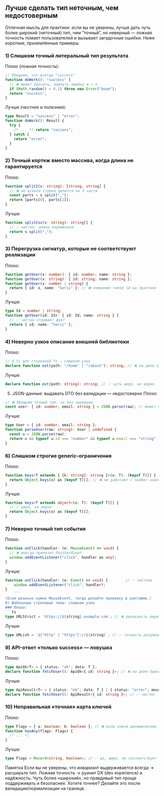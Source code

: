 ## Лучше сделать тип неточным, чем недостоверным

Отличная мысль для практики: если вы не уверены, лучше дать чуть более широкий (неточный) тип, чем “точный”, но неверный — ложная точность ломает пользователей и вызывает загадочные ошибки.
Ниже короткие, приземлённые примеры.

### 1) Слишком точный литеральный тип результата

Плохо (ложная точность):

```ts
// Обещаем, что всегда "success"
function doWork(): "success" {
  // ❌ может бросить, вернуть ошибку и т.п.
  if (Math.random() < 0.1) throw new Error("boom");
  return "success";
}
```

Лучше (честнее и полезнее):

```ts
type Result = "success" | "error";
function doWork(): Result {
  try {
    /* ... */ return "success";
  } catch {
    return "error";
  }
}
```

### 2) Точный кортеж вместо массива, когда длина не гарантируется

Плохо:

```ts
function split2(s: string): [string, string] {
  // ❌ не всякая строка делится на 2 части
  const parts = s.split(",");
  return [parts[0], parts[1]];
}
```

Лучше:

```ts
function splitCsv(s: string): string[] {
  // ✅ честно: длина переменная
  return s.split(",");
}
```

### 3) Перегрузка сигнатур, которые не соответствуют реализации

Плохо:

```ts
function getUser(x: number): { id: number; name: string };
function getUser(x: string): { id: string; name: string };
function getUser(x: number | string) {
  return { id: x, name: "Serii" }; // ❌ смешение типов id на практике
}
```

Лучше:

```ts
type Id = number | string;
function getUser(id: Id): { id: Id; name: string } {
  // ✅ честно отражает факт
  return { id, name: "Serii" };
}
```

### 4) Неверно узкое описание внешней библиотеки

Плохо:

```ts
// d.ts для сторонней fn — слишком узко
declare function ext(path: "/home" | "/about"): string; // ❌ на деле принимает любой URL
```

Лучше:

```ts
declare function ext(path: string): string; // ✅ чуть шире, но верно
```

5. JSON-данные: выдавать DTO без валидации — недостоверно
   Плохо:

```ts
// ❌ Обещаем точный тип, но без проверки
const user: { id: number; email: string } = JSON.parse(raw); // может прийти что угодно
```

Лучше:

```ts
type User = { id: number; email: string };
function parseUser(raw: string): User | undefined {
  const u = JSON.parse(raw);
  return u && typeof u.id === "number" && typeof u.email === "string" ? u : undefined; // ✅ честная неточность (может не распарситься)
}
```

### 6) Слишком строгие generic-ограничения

Плохо:

```ts
function keys<T extends { [k: string]: string }>(o: T): (keyof T)[] {
  return Object.keys(o) as (keyof T)[]; // ❌ не работает с number-значениями
}
```

Лучше:

```ts
function keys<T extends object>(o: T): (keyof T)[] {
  // ✅ шире, но верно
  return Object.keys(o) as (keyof T)[];
}
```

### 7) Неверно точный тип события

Плохо:

```ts
function onClick(handler: (e: MouseEvent) => void) {
  // ❌ иногда прилетит PointerEvent
  window.addEventListener("click", handler as any);
}
```

Лучше:

````ts
function onClick(handler: (e: Event) => void) {        // ✅ честнее
    window.addEventListener("click", handler);
}
    ```
(Если реально нужно MouseEvent, тогда делайте проверку в рантайме.)
8) Шаблонные строковые типы: слишком узко
### Плохо:
```ts
type URLStrict = `https://${string}.example.com`; // ❌ реальность шире: http, поддомены/пути
````

Лучше:

```ts
type URLish = `${"http" | "https"}://${string}`; // ✅ точность разумная, без фантазий
```

### 9) API-ответ «только success» — ловушка

Плохо:

```ts
type ApiOk<T> = { status: "ok"; data: T };
declare function fetchUser(): ApiOk<{ id: string }>; // ❌ на деле бывают ошибки
```

Лучше:

```ts
type ApiResult<T> = { status: "ok"; data: T } | { status: "error"; message: string };
declare function fetchUser(): ApiResult<{ id: string }>; // ✅ честно
```

### 10) Неправильная «точная» карта ключей

Плохо:

```ts
type Flags = { a: boolean; b: boolean }; // ❌ если ключи динамические
function hasAny(flags: Flags) {
  /* ... */
}
```

Лучше:

```ts
type Flags = Record<string, boolean>; // ✅ да, шире, но соответствует данным
```

Памятка
Если вы не уверены, что инвариант выдерживается всегда → расширьте тип.
Ложная точность → руинит DX (dev experience) и надёжность.
Чуть более «широкий», но правдивый тип проще поддерживать и безопаснее.
Хотите точнее? Делайте это после валидации/нормализации на границе.
